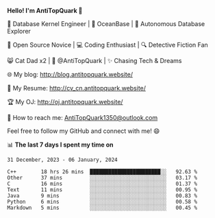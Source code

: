 
**Hello! I'm AntiTopQuark 👋**

🔧 Database Kernel Engineer | 🌊 OceanBase | 🤖 Autonomous Database Explorer

🌱 Open Source Novice | 💻 Coding Enthusiast | 🔍 Detective Fiction Fan

😸 Cat Dad x2 | 🎉 @AntiTopQuark | ✨ Chasing Tech & Dreams

🌐 My blog: http://blog.antitopquark.website/

📄 My Resume: http://cv_cn.antitopquark.website/

🏆 My OJ: http://oj.antitopquark.website/

📧 How to reach me: AntiTopQuark1350@outlook.com

Feel free to follow my GitHub and connect with me! 😄

📊 **The last 7 days I spent my time on** 

<!--START_SECTION:waka-->
```text
31 December, 2023 - 06 January, 2024

C++        18 hrs 26 mins  ███████████████████████░░   92.63 % 
Other      37 mins         ░░░░░░░░░░░░░░░░░░░░░░░░░   03.17 % 
C          16 mins         ░░░░░░░░░░░░░░░░░░░░░░░░░   01.37 % 
Text       11 mins         ░░░░░░░░░░░░░░░░░░░░░░░░░   00.95 % 
Java       9 mins          ░░░░░░░░░░░░░░░░░░░░░░░░░   00.83 % 
Python     6 mins          ░░░░░░░░░░░░░░░░░░░░░░░░░   00.58 % 
Markdown   5 mins          ░░░░░░░░░░░░░░░░░░░░░░░░░   00.45 %
```
<!--END_SECTION:waka-->


